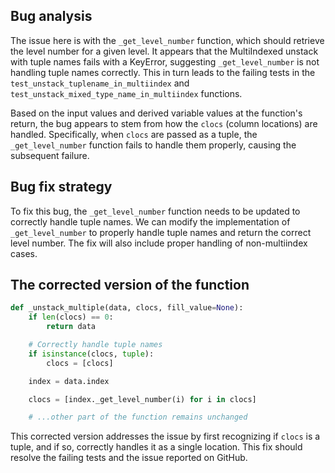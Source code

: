 ## Bug analysis
The issue here is with the `_get_level_number` function, which should retrieve the level number for a given level. It appears that the MultiIndexed unstack with tuple names fails with a KeyError, suggesting `_get_level_number` is not handling tuple names correctly. This in turn leads to the failing tests in the `test_unstack_tuplename_in_multiindex` and `test_unstack_mixed_type_name_in_multiindex` functions.

Based on the input values and derived variable values at the function's return, the bug appears to stem from how the `clocs` (column locations) are handled. Specifically, when `clocs` are passed as a tuple, the `_get_level_number` function fails to handle them properly, causing the subsequent failure. 

## Bug fix strategy
To fix this bug, the `_get_level_number` function needs to be updated to correctly handle tuple names. We can modify the implementation of `_get_level_number` to properly handle tuple names and return the correct level number. The fix will also include proper handling of non-multiindex cases.

## The corrected version of the function
```python
def _unstack_multiple(data, clocs, fill_value=None):
    if len(clocs) == 0:
        return data

    # Correctly handle tuple names
    if isinstance(clocs, tuple):
        clocs = [clocs]

    index = data.index

    clocs = [index._get_level_number(i) for i in clocs]

    # ...other part of the function remains unchanged
```

This corrected version addresses the issue by first recognizing if `clocs` is a tuple, and if so, correctly handles it as a single location. This fix should resolve the failing tests and the issue reported on GitHub.